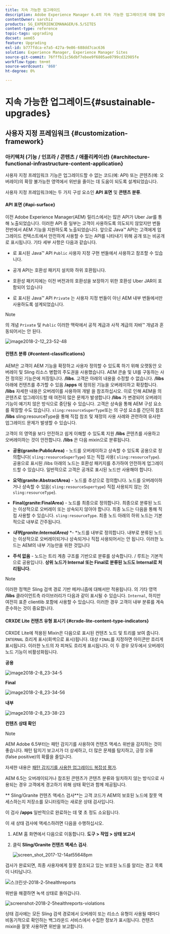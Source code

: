 ```yaml
---
title: 지속 가능한 업그레이드
description: Adobe Experience Manager 6.4의 지속 가능한 업그레이드에 대해 알아보십시오.
contentOwner: sarchiz
products: SG_EXPERIENCEMANAGER/6.5/SITES
content-type: reference
topic-tags: upgrading
docset: aem65
feature: Upgrading
exl-id: b777fdca-e7a5-427a-9e86-688dd7cac636
solution: Experience Manager, Experience Manager Sites
source-git-commit: 76fffb11c56dbf7ebee9f6805ae0799cd32985fe
workflow-type: tm+mt
source-wordcount: '860'
ht-degree: 0%

---
```


# 지속 가능한 업그레이드{#sustainable-upgrades}

## 사용자 지정 프레임워크 {#customization-framework}

### 아키텍처 (기능 / 인프라 / 콘텐츠 / 애플리케이션)  {#architecture-functional-infrastructure-content-application}

사용자 지정 프레임워크 기능은 업그레이드할 수 없는 코드(예: API) 또는 콘텐츠(예: 오버레이)의 확장 불가능한 영역에서 위반을 줄이는 데 도움이 되도록 설계되었습니다.

사용자 지정 프레임워크에는 두 가지 구성 요소인 **API 표면** 및 **콘텐츠 분류**.

#### API 표면 {#api-surface}

이전 Adobe Experience Manager(AEM) 릴리스에서는 많은 API가 Uber Jar를 통해 노출되었습니다. 이러한 API 중 일부는 고객이 사용하도록 의도되지 않았지만 번들 전반에서 AEM 기능을 지원하도록 노출되었습니다. 앞으로 Java™ API는 고객에게 업그레이드 컨텍스트에서 안전하게 사용할 수 있는 API를 나타내기 위해 공개 또는 비공개로 표시됩니다. 기타 세부 사항은 다음과 같습니다.

* 로 표시된 Java™ API `Public` 사용자 지정 구현 번들에서 사용하고 참조할 수 있습니다.

* 공개 API는 호환성 패키지 설치와 하위 호환됩니다.
* 호환성 패키지에는 이전 버전과의 호환성을 보장하기 위한 호환성 Uber JAR이 포함되어 있습니다
* 로 표시된 Java™ API `Private` 는 사용자 지정 번들이 아닌 AEM 내부 번들에서만 사용하도록 설계되었습니다.

>[!NOTE]
>
>의 개념 `Private` 및 `Public` 이러한 맥락에서 공적 계급과 사적 계급의 자바™ 개념과 혼동되어서는 안 된다.

![image2018-2-12_23-52-48](assets/image2018-2-12_23-52-48.png)

#### 컨텐츠 분류 {#content-classifications}

AEM은 고객이 AEM 기능을 확장하고 사용자 정의할 수 있도록 하기 위해 오랫동안 오버레이 및 Sling 리소스 병합의 주도권을 사용했습니다. AEM 콘솔 및 UI를 구동하는 사전 정의된 기능은에 저장됩니다. **/libs**. 고객은 아래의 내용을 수정할 수 없습니다. **/libs** 아래에 컨텐츠를 추가할 수 있음 **/apps** 에 정의된 기능을 오버레이하고 확장합니다. **/libs** 자세한 내용은 오버레이를 사용하여 개발 을 참조하십시오. 이로 인해 AEM을 의 콘텐츠로 업그레이드할 때 여전히 많은 문제가 발생합니다 **/libs** 가 변경되어 오버레이 기능이 예기치 않은 방식으로 중단될 수 있습니다. 고객은 상속을 통해 AEM 구성 요소를 확장할 수도 있습니다. `sling:resourceSuperType`또는 의 구성 요소를 간단히 참조 **/libs** sling:resourceType을 통해 직접 참조 및 재정의 사용 사례와 관련하여 유사한 업그레이드 문제가 발생할 수 있습니다.

고객이 의 영역을 보다 안전하고 쉽게 이해할 수 있도록 지원 **/libs** 콘텐츠를 사용하고 오버레이하는 것이 안전합니다. **/libs** 은 다음 mixin으로 분류됩니다.

* **공용(granite:PublicArea)** - 노드를 오버레이하고 상속할 수 있도록 공용으로 정의합니다( `sling:resourceSuperType`) 또는 직접 사용( `sling:resourceType`). 공용으로 표시된 /libs 아래의 노드는 호환성 패키지를 추가하여 안전하게 업그레이드할 수 있습니다. 일반적으로 고객은 공개로 표시된 노드만 사용해야 합니다.

* **요약(granite:AbstractArea)** - 노드를 추상으로 정의합니다. 노드를 오버레이하거나 상속할 수 있음( `sling:resourceSupertype`) 직접 사용되지 않는 것( `sling:resourceType`).

* **Final(granite:FinalArea)** - 노드를 최종으로 정의합니다. 최종으로 분류된 노드는 이상적으로 오버레이 또는 상속되지 않아야 합니다. 최종 노드는 다음을 통해 직접 사용할 수 있습니다. `sling:resourceType`. 최종 노드 아래의 하위 노드는 기본적으로 내부로 간주됩니다.

* ***내부(granite:InternalArea)*** *- *노드를 내부로 정의합니다. 내부로 분류된 노드는 이상적으로 오버레이되거나 상속되거나 직접 사용되어서는 안 됩니다. 이러한 노드는 AEM의 내부 기능만을 위한 것입니다

* **주석 없음** - 노드는 트리 계층 구조를 기반으로 분류를 상속합니다. / 루트는 기본적으로 공용입니다. **상위 노드가 Internal 또는 Final로 분류된 노드도 Internal로 처리됩니다.**

>[!NOTE]
>
>이러한 정책은 Sling 검색 경로 기반 메커니즘에 대해서만 적용됩니다. 의 기타 영역 **/libs** 클라이언트측 라이브러리가 다음과 같이 표시될 수 있습니다. `Internal`, 하지만 여전히 표준 clientlib 포함에 사용할 수 있습니다. 이러한 경우 고객이 내부 분류를 계속 준수하는 것이 중요합니다.

#### CRXDE Lite 컨텐츠 유형 표시기 {#crxde-lite-content-type-indicators}

CRXDE Lite에 적용된 Mixin은 다음으로 표시된 컨텐츠 노드 및 트리를 보여 줍니다. `INTERNAL` 흐리게 표시(회색으로 표시)됩니다. 대상 `FINAL`를 지정하면 아이콘만 흐리게 표시됩니다. 이러한 노드의 자 피쳐도 흐리게 표시됩니다. 이 두 경우 모두에서 오버레이 노드 기능이 비활성화됩니다.

**공용**

![image2018-2-8_23-34-5](assets/image2018-2-8_23-34-5.png)

**Final**

![image2018-2-8_23-34-56](assets/image2018-2-8_23-34-56.png)

**내부**

![image2018-2-8_23-38-23](assets/image2018-2-8_23-38-23.png)

**컨텐츠 상태 확인**

>[!NOTE]
>
>AEM Adobe 6.5부터는 패턴 감지기를 사용하여 컨텐츠 액세스 위반을 감지하는 것이 좋습니다. 패턴 탐지기 보고서가 더 상세하고, 더 많은 문제를 탐지하고, 긍정 오류(false positive)의 확률을 줄입니다.
>
>자세한 내용은 [패턴 감지기를 사용한 업그레이드 복잡성 평가](/help/sites-deploying/pattern-detector.md).

AEM 6.5는 오버레이되거나 참조된 콘텐츠가 콘텐츠 분류와 일치하지 않는 방식으로 사용되는 경우 고객에게 경고하기 위해 상태 확인과 함께 제공됩니다.

** Sling/Granite 컨텐츠 액세스 검사**는 고객 코드가 AEM의 보호된 노드에 잘못 액세스하는지 저장소를 모니터링하는 새로운 상태 검사입니다.

이 검사 **/apps** 일반적으로 완료하는 데 몇 초 정도 소요됩니다.

이 새 상태 검사에 액세스하려면 다음을 수행하십시오.

1. AEM 홈 화면에서 다음으로 이동합니다. **도구 > 작업 > 상태 보고서**
1. 클릭 **Sling/Granite 컨텐츠 액세스 검사**.

   ![screen_shot_2017-12-14at55648pm](assets/screen_shot_2017-12-14at55648pm.png)

검사가 완료되면, 최종 사용자에게 잘못 참조되고 있는 보호된 노드를 알리는 경고 목록이 나타납니다.

![스크린샷-2018-2-5healthreports](assets/screenshot-2018-2-5healthreports.png)

위반을 해결하면 녹색 상태로 돌아갑니다.

![screenshot-2018-2-5healthreports-violations](assets/screenshot-2018-2-5healthreports-violations.png)

상태 검사에는 모든 Sling 검색 경로에서 오버레이 또는 리소스 유형이 사용될 때마다 비동기적으로 확인하는 백그라운드 서비스에서 수집한 정보가 표시됩니다. 컨텐츠 mixin을 잘못 사용하면 위반을 보고합니다.
